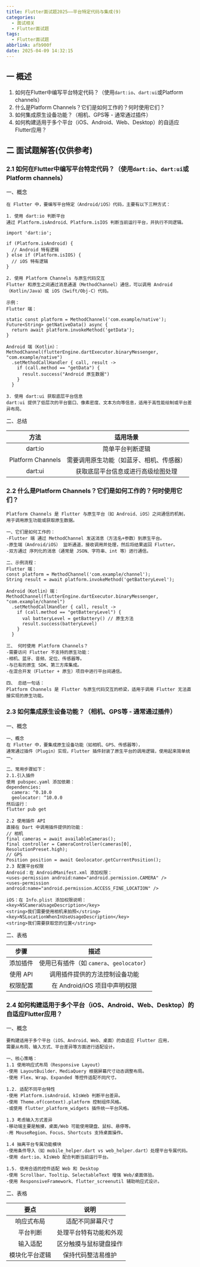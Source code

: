 ```yaml
---
title: Flutter面试题2025——平台特定代码与集成(9)
categories:
  - 面试相关
  - Flutter面试题
tags:
  - Flutter面试题
abbrlink: afb900f
date: 2025-04-09 14:32:15
---
```

## 一 概述

1. 如何在Flutter中编写平台特定代码？（使用`dart:io`、`dart:ui`或Platform channels）
2. 什么是Platform Channels？它们是如何工作的？何时使用它们？
3. 如何集成原生设备功能？（相机、GPS等 - 通常通过插件）
4. 如何构建适用于多个平台（iOS、Android、Web、Desktop）的自适应Flutter应用？<!--more-->

## 二 面试题解答(仅供参考)

### 2.1 如何在Flutter中编写平台特定代码？（使用`dart:io`、`dart:ui`或Platform channels）

一、概念

```
在 Flutter 中，要编写平台特定（Android/iOS）代码，主要有以下三种方式：

1. 使用 dart:io 判断平台
通过 Platform.isAndroid、Platform.isIOS 判断当前运行平台，并执行不同逻辑。

import 'dart:io';

if (Platform.isAndroid) {
  // Android 特有逻辑
} else if (Platform.isIOS) {
  // iOS 特有逻辑
}

2. 使用 Platform Channels 与原生代码交互
Flutter 和原生之间通过消息通道（MethodChannel）通信，可以调用 Android（Kotlin/Java）或 iOS（Swift/Obj-C）代码。

示例：
Flutter 端：

static const platform = MethodChannel('com.example/native');
Future<String> getNativeData() async {
  return await platform.invokeMethod('getData');
}

Android 端（Kotlin）：
MethodChannel(flutterEngine.dartExecutor.binaryMessenger, "com.example/native")
  .setMethodCallHandler { call, result ->
    if (call.method == "getData") {
      result.success("Android 原生数据")
    }
  }
  
3. 使用 dart:ui 获取底层平台信息
dart:ui 提供了低层次的平台窗口、像素密度、文本方向等信息，适用于高性能绘制或平台差异布局。
```

二、总结

|       方法        |                 适用场景                 |
| :---------------: | :--------------------------------------: |
|      dart:io      |             简单平台判断逻辑             |
| Platform Channels | 需要调用原生功能（如蓝牙、相机、传感器） |
|      dart:ui      |    获取底层平台信息或进行高级绘图处理    |

### 2.2 什么是Platform Channels？它们是如何工作的？何时使用它们？

```
Platform Channels 是 Flutter 与原生平台（如 Android、iOS）之间通信的机制，
用于调用原生功能或获取原生数据。

一、它们是如何工作的：
-Flutter 端 通过 MethodChannel 发送消息（方法名+参数）到原生平台。
-原生端（Android/iOS） 监听通道，接收调用并处理，然后将结果返回 Flutter。
-双方通过 序列化的消息（通常是 JSON、字符串、int 等）进行通信。

二、示例流程：
Flutter 端：
const platform = MethodChannel('com.example/channel');
String result = await platform.invokeMethod('getBatteryLevel');

Android（Kotlin）端：
MethodChannel(flutterEngine.dartExecutor.binaryMessenger, "com.example/channel")
  .setMethodCallHandler { call, result ->
    if (call.method == "getBatteryLevel") {
      val batteryLevel = getBattery() // 原生方法
      result.success(batteryLevel)
    }
  }
  
三、 何时使用 Platform Channels？
-需要访问 Flutter 不支持的原生功能：
-相机、蓝牙、音频、定位、传感器等。
-与已有的原生 SDK、第三方库集成。
-在混合开发（Flutter + 原生）项目中进行平台间通信。  

四、 总结一句话：
Platform Channels 是 Flutter 与原生代码交互的桥梁，适用于调用 Flutter 无法直接实现的原生功能。
```

### 2.3 如何集成原生设备功能？（相机、GPS等 - 通常通过插件）

一、概念

```
一、概念
在 Flutter 中，要集成原生设备功能（如相机、GPS、传感器等），
通常通过插件（Plugin）实现，Flutter 插件封装了原生平台的调用逻辑，使用起来简单统一。

二、常用步骤如下：
2.1.引入插件
使用 pubspec.yaml 添加依赖：
dependencies:
  camera: ^0.10.0
  geolocator: ^10.0.0
然后运行：
flutter pub get

2.2 使用插件 API
直接在 Dart 中调用插件提供的功能：
// 相机
final cameras = await availableCameras();
final controller = CameraController(cameras[0], ResolutionPreset.high);
// GPS
Position position = await Geolocator.getCurrentPosition();
2.3 配置平台权限
Android：在 AndroidManifest.xml 添加权限：
<uses-permission android:name="android.permission.CAMERA" />
<uses-permission android:name="android.permission.ACCESS_FINE_LOCATION" />

iOS：在 Info.plist 添加权限说明：
<key>NSCameraUsageDescription</key>
<string>我们需要使用相机来拍照</string>
<key>NSLocationWhenInUseUsageDescription</key>
<string>我们需要获取您的位置</string>
```

二、表格

|   步骤   |                   描述                    |
| :------: | :---------------------------------------: |
| 添加插件 | 使用已有插件（如 `camera`、`geolocator`） |
| 使用 API |      调用插件提供的方法控制设备功能       |
| 权限配置 |       在 Android/iOS 项目中声明权限       |

### 2.4 如何构建适用于多个平台（iOS、Android、Web、Desktop）的自适应Flutter应用？

一、概念

```
要构建适用于多个平台（iOS、Android、Web、桌面）的自适应 Flutter 应用，
需要从布局、输入方式、平台差异等方面进行适配设计。

一、核心策略：
1.1 使用响应式布局（Responsive Layout）
-使用 LayoutBuilder、MediaQuery 根据屏幕尺寸动态调整布局。
-使用 Flex、Wrap、Expanded 等控件适配不同尺寸。

1.2. 适配不同平台特性
-使用 Platform.isAndroid、kIsWeb 判断平台差异。
-使用 Theme.of(context).platform 控制组件风格。
-或使用 flutter_platform_widgets 插件统一平台风格。

1.3 考虑输入方式差异
-移动端主要是触摸，桌面/Web 可能使用键盘、鼠标、悬停等。
-用 MouseRegion、Focus、Shortcuts 支持桌面操作。

1.4 抽离平台专属功能模块
-使用条件导入（如 mobile_helper.dart vs web_helper.dart）处理平台专属代码。
-使用 dart:io、kIsWeb 配合判断当前运行平台。

1.5. 使用合适的控件适配 Web 和 Desktop
-使用 Scrollbar、Tooltip、SelectableText 增强 Web/桌面体验。
-使用 ResponsiveFramework、flutter_screenutil 辅助响应式设计。
```

二、表格

|      要点      |          说明          |
| :------------: | :--------------------: |
|   响应式布局   |    适配不同屏幕尺寸    |
|    平台判断    | 处理平台特有功能和外观 |
|    输入适配    | 区分触摸与鼠标键盘操作 |
| 模块化平台逻辑 |   保持代码整洁易维护   |

